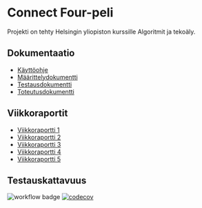 # Connect Four-peli

Projekti on tehty Helsingin yliopiston kurssille Algoritmit ja tekoäly.

## Dokumentaatio

- [Käyttöohje](https://github.com/adarautiainen/HarjoitusRepo/blob/main/dokumentaatiokansio/kaytto-ohje.md)
- [Määrittelydokumentti](https://github.com/adarautiainen/HarjoitusRepo/blob/main/dokumentaatiokansio/maarittelydokumentti.md)
- [Testausdokumentti](https://github.com/adarautiainen/HarjoitusRepo/blob/main/dokumentaatiokansio/testausdokumentti.md)
- [Toteutusdokumentti](https://github.com/adarautiainen/HarjoitusRepo/blob/main/dokumentaatiokansio/toteutusdokumentti.md)

## Viikkoraportit

- [Viikkoraportti 1](https://github.com/adarautiainen/HarjoitusRepo/blob/main/dokumentaatiokansio/viikkoraportti1.md)
- [Viikkoraportti 2](https://github.com/adarautiainen/HarjoitusRepo/blob/main/dokumentaatiokansio/viikkoraportti2.md)
- [Viikkoraportti 3](https://github.com/adarautiainen/HarjoitusRepo/blob/main/dokumentaatiokansio/viikkoraportti3.md)
- [Viikkoraportti 4](https://github.com/adarautiainen/HarjoitusRepo/blob/main/dokumentaatiokansio/viikkoraportti4.md)
- [Viikkoraportti 5](https://github.com/adarautiainen/HarjoitusRepo/blob/main/dokumentaatiokansio/viikkoraportti5.md)

## Testauskattavuus

![workflow badge](https://github.com/adarautiainen/HarjoitusRepo/workflows/CI/badge.svg)
[![codecov](https://codecov.io/gh/adarautiainen/HarjoitusRepo/graph/badge.svg?token=E2DAFQIX29)](https://codecov.io/gh/adarautiainen/HarjoitusRepo)



